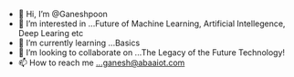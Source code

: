 - 👋 Hi, I’m @Ganeshpoon
- 👀 I’m interested in ...Future of Machine Learning, Artificial Intellegence, Deep Learing etc
- 🌱 I’m currently learning ...Basics
- 💞️ I’m looking to collaborate on ...The Legacy of the Future Technology!
- 📫 How to reach me ...ganesh@abaaiot.com

<!---
Ganeshpoon/Ganeshpoon is a ✨ special ✨ repository because its `README.md` (this file) appears on your GitHub profile.
You can click the Preview link to take a look at your changes.
--->
